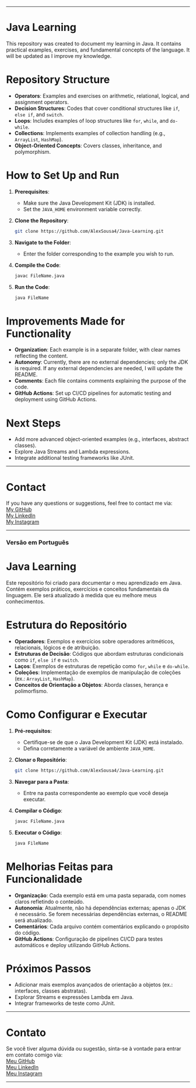 
---

# Java Learning

This repository was created to document my learning in Java. It contains practical examples, exercises, and fundamental concepts of the language. It will be updated as I improve my knowledge.

# Repository Structure

- **Operators**: Examples and exercises on arithmetic, relational, logical, and assignment operators.
- **Decision Structures**: Codes that cover conditional structures like `if`, `else if`, and `switch`.
- **Loops**: Includes examples of loop structures like `for`, `while`, and `do-while`.
- **Collections**: Implements examples of collection handling (e.g., `ArrayList`, `HashMap`).
- **Object-Oriented Concepts**: Covers classes, inheritance, and polymorphism.

# How to Set Up and Run

1. **Prerequisites**:
   - Make sure the Java Development Kit (JDK) is installed.
   - Set the `JAVA_HOME` environment variable correctly.

2. **Clone the Repository**:
   ```bash
   git clone https://github.com/AlexSousa4/Java-Learning.git
   ```

3. **Navigate to the Folder**:
   - Enter the folder corresponding to the example you wish to run.

4. **Compile the Code**:
   ```bash
   javac FileName.java
   ```

5. **Run the Code**:
   ```bash
   java FileName
   ```

# Improvements Made for Functionality

- **Organization**: Each example is in a separate folder, with clear names reflecting the content.
- **Autonomy**: Currently, there are no external dependencies; only the JDK is required. If any external dependencies are needed, I will update the README.
- **Comments**: Each file contains comments explaining the purpose of the code.
- **GitHub Actions**: Set up CI/CD pipelines for automatic testing and deployment using GitHub Actions.

# Next Steps

- Add more advanced object-oriented examples (e.g., interfaces, abstract classes).
- Explore Java Streams and Lambda expressions.
- Integrate additional testing frameworks like JUnit.

---

# Contact

If you have any questions or suggestions, feel free to contact me via:  
[My GitHub](https://github.com/AlexSousa4)  
[My LinkedIn](https://www.linkedin.com/in/alex-alves-de-sousa-94101a21a/)  
[My Instagram](https://www.instagram.com/alex___roller/)

---

### Versão em Português

# Java Learning

Este repositório foi criado para documentar o meu aprendizado em Java. Contém exemplos práticos, exercícios e conceitos fundamentais da linguagem. Ele será atualizado à medida que eu melhore meus conhecimentos.

# Estrutura do Repositório

- **Operadores**: Exemplos e exercícios sobre operadores aritméticos, relacionais, lógicos e de atribuição.
- **Estruturas de Decisão**: Códigos que abordam estruturas condicionais como `if`, `else if` e `switch`.
- **Laços**: Exemplos de estruturas de repetição como `for`, `while` e `do-while`.
- **Coleções**: Implementação de exemplos de manipulação de coleções (ex.: `ArrayList`, `HashMap`).
- **Conceitos de Orientação a Objetos**: Aborda classes, herança e polimorfismo.

# Como Configurar e Executar

1. **Pré-requisitos**:
   - Certifique-se de que o Java Development Kit (JDK) está instalado.
   - Defina corretamente a variável de ambiente `JAVA_HOME`.

2. **Clonar o Repositório**:
   ```bash
   git clone https://github.com/AlexSousa4/Java-Learning.git
   ```

3. **Navegar para a Pasta**:
   - Entre na pasta correspondente ao exemplo que você deseja executar.

4. **Compilar o Código**:
   ```bash
   javac FileName.java
   ```

5. **Executar o Código**:
   ```bash
   java FileName
   ```

# Melhorias Feitas para Funcionalidade

- **Organização**: Cada exemplo está em uma pasta separada, com nomes claros refletindo o conteúdo.
- **Autonomia**: Atualmente, não há dependências externas; apenas o JDK é necessário. Se forem necessárias dependências externas, o README será atualizado.
- **Comentários**: Cada arquivo contém comentários explicando o propósito do código.
- **GitHub Actions**: Configuração de pipelines CI/CD para testes automáticos e deploy utilizando GitHub Actions.

# Próximos Passos

- Adicionar mais exemplos avançados de orientação a objetos (ex.: interfaces, classes abstratas).
- Explorar Streams e expressões Lambda em Java.
- Integrar frameworks de teste como JUnit.

---

# Contato

Se você tiver alguma dúvida ou sugestão, sinta-se à vontade para entrar em contato comigo via:  
[Meu GitHub](https://github.com/AlexSousa4)  
[Meu LinkedIn](https://www.linkedin.com/in/alex-alves-de-sousa-94101a21a/)  
[Meu Instagram](https://www.instagram.com/alex___roller/)

---